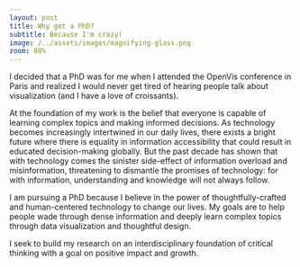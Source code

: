 ```yaml
---
layout: post
title: Why get a PhD?
subtitle: Because I'm crazy!
image: /../assets/images/magnifying-glass.png
zoom: 80%
---
```


I decided that a PhD was for me when I attended the OpenVis conference in Paris and realized I would never get tired of hearing people talk about visualization (and I have a love of croissants).

At the foundation of my work is the belief that everyone is capable of learning complex topics and making informed decisions. As technology becomes increasingly intertwined in our daily lives, there exists a bright future where there is equality in information accessibility that could result in educated decision-making globally. But the past decade has shown that with technology comes the sinister side-effect of information overload and misinformation, threatening to dismantle the promises of technology: for with information, understanding and knowledge will not always follow.

I am pursuing a PhD because I believe in the power of thoughtfully-crafted and human-centered technology to change our lives. My goals are to help people wade through dense information and deeply learn complex topics through data visualization and thoughtful design.

I seek to build my research on an interdisciplinary foundation of critical thinking with a goal on positive impact and growth.
